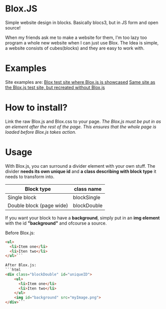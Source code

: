 # Blox.JS
Simple website design in blocks. Basically blocs3, but in JS form and open source!

When my friends ask me to make a website for them, I'm too lazy too program a whole new website when I can just use Blox.
The Idea is simple, a website consists of cubes(blocks) and they are easy to work with.

# Examples
Site examples are: 
[Blox test site where Blox.js is showcased](https://htmlpreview.github.io/?https://github.com/SimplyPancake/Blox.JS/blob/master/testSite.html)
[Same site as the Blox.js test site, but recreated without Blox.js](https://htmlpreview.github.io/?https://github.com/SimplyPancake/Blox.JS/blob/master/siteWithoutBlox.html)

# How to install?
Link the raw Blox.js and Blox.css to your page.
_The Blox.js must be put in as an element after the rest of the page.
This ensures that the whole page is loaded before Blox.js takes action._

# Usage
With Blox.js, you can surround a divider element with your own stuff.
The divider __needs its own unique id__ and __a class describing with block type__ it needs to transform into.

Block type | class name
--- | ---
Single block | blockSingle
Double block (page wide) | blockDouble

If you want your block to have a __background__, simply put in an __img element__ with the id __"background"__ and ofcourse a source.

Before Blox.js:
```html
<ul>
  <li>Item one</li>
  <li>Iten two</li>
</ul>```
    
After Blox.js:
```html
<div class="blockDouble" id="uniqueID">
    <ul>
      <li>Item one</li>
      <li>Iten two</li>
    </ul>
    <img id="background" src="myImage.png">
</div>```



